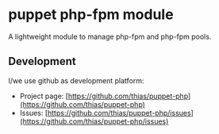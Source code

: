 # puppet php-fpm module

A lightweight module to manage php-fpm and php-fpm pools.

## Development

I/we use github as development platform:

* Project page: [https://github.com/thias/puppet-php](https://github.com/thias/puppet-php)
* Issues: [https://github.com/thias/puppet-php/issues](https://github.com/thias/puppet-php/issues)

